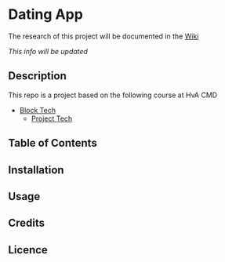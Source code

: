 # Dating App
The research of this project will be documented in the [Wiki](https://github.com/GiovanniDw/dating-app/wiki)

_This info will be updated_

## Description

This repo is a project based on the following course at HvA CMD
- [Block Tech](https://github.com/cmda-bt)
   - [Project Tech](https://github.com/cmda-bt/pt-course-19-20)

## Table of Contents

## Installation

## Usage 

## Credits

## Licence 

